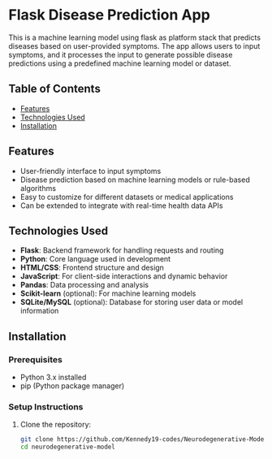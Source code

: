 # Flask Disease Prediction App

This is a machine learning model using flask as platform stack that predicts diseases based on user-provided symptoms. The app allows users to input symptoms, and it processes the input to generate possible disease predictions using a predefined machine learning model or dataset.

## Table of Contents
- [Features](#features)
- [Technologies Used](#technologies-used)
- [Installation](#installation)


## Features
- User-friendly interface to input symptoms
- Disease prediction based on machine learning models or rule-based algorithms
- Easy to customize for different datasets or medical applications
- Can be extended to integrate with real-time health data APIs

## Technologies Used
- **Flask**: Backend framework for handling requests and routing
- **Python**: Core language used in development
- **HTML/CSS**: Frontend structure and design
- **JavaScript**: For client-side interactions and dynamic behavior
- **Pandas**: Data processing and analysis
- **Scikit-learn** (optional): For machine learning models
- **SQLite/MySQL** (optional): Database for storing user data or model information

## Installation

### Prerequisites
- Python 3.x installed
- pip (Python package manager)

### Setup Instructions
1. Clone the repository:
   ```bash
   git clone https://github.com/Kennedy19-codes/Neurodegenerative-Model.git
   cd neurodegenerative-model
